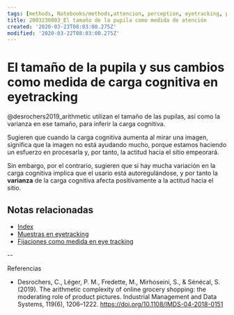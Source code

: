 ```yaml
---
tags: [methods, Notebooks/methods,attencion, perception, eyetracking, pupile, Notebooks/attention, Notebooks/perception]
title: 2003230803_El tamaño de la pupila como medida de atención
created: '2020-03-23T08:03:00.275Z'
modified: '2020-03-22T08:03:00.275Z'
---
```


# El tamaño de la pupila y sus cambios como medida de carga cognitiva en eyetracking

@desrochers2019_arithmetic utilizan el tamaño de las pupilas, así como la varianza en ese tamaño, para inferir la carga cognitiva.

Sugieren que cuando la carga cognitiva aumenta al mirar una imagen, significa que la imagen no está ayudando mucho, porque estamos haciendo un esfuerzo en procesarla y, por tanto, la actitud hacia el sitio empeorará.

Sin embargo, por el contrario, sugieren que si hay mucha variación en la carga cognitiva implica que el usario está autoregulándose, y por tanto la **varianza** de la carga cognitiva afecta positivamente a la actitud hacia el sitio.


## Notas relacionadas

- [Index](_2003101705_index.md)
- [Muestras en eyetracking](2003230740_muestras_eyetracking.md)
- [Fijaciones como medida en eye tracking](2003230748_medidaseyetracking_fijaciones.md)

--

Referencias

- Desrochers, C., Léger, P. M., Fredette, M., Mirhoseini, S., & Sénécal, S. (2019). The arithmetic complexity of online grocery shopping: the moderating role of product pictures. Industrial Management and Data Systems, 119(6), 1206–1222. https://doi.org/10.1108/IMDS-04-2018-0151